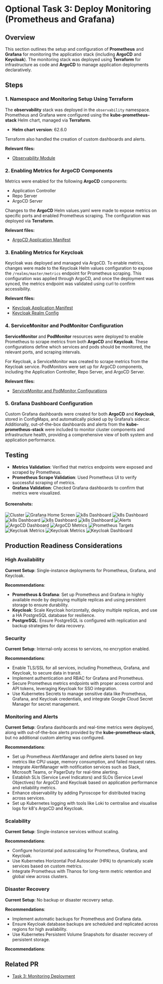 # Optional Task 3: Deploy Monitoring (Prometheus and Grafana)

## Overview

This section outlines the setup and configuration of **Prometheus** and **Grafana** for monitoring the application stack (including **ArgoCD** and **Keycloak**). The monitoring stack was deployed using **Terraform** for infrastructure as code and **ArgoCD** to manage application deployments declaratively.

## Steps

### 1. Namespace and Monitoring Setup Using Terraform

The **observability** stack was deployed in the `observability` namespace. Prometheus and Grafana were configured using the **kube-prometheus-stack** Helm chart, managed via **Terraform**.

- **Helm chart version**: 62.6.0

Terraform also handled the creation of custom dashboards and alerts.

**Relevant files:**
- [Observability Module](../modules/observability/main.tf)

### 2. Enabling Metrics for ArgoCD Components

Metrics were enabled for the following **ArgoCD** components:
- Application Controller
- Repo Server
- ArgoCD Server

Changes to the **ArgoCD** Helm values.yaml were made to expose metrics on specific ports and enabled Prometheus scraping. The configuration was deployed via **Terraform**.

**Relevant files:**
- [ArgoCD Application Manifest](../modules/argocd/values.yaml)

### 3. Enabling Metrics for Keycloak

Keycloak was deployed and managed via ArgoCD. To enable metrics, changes were made to the Keycloak Helm values configuration to expose the `/realms/master/metrics` endpoint for Prometheus scraping. This configuration was applied through ArgoCD, and once the deployment was synced, the metrics endpoint was validated using curl to confirm accessibility.

**Relevant files:**
- [Keycloak Application Manifest](../modules/argocd/apps/keycloak/keycloak-app.yaml)
- [Keycloak Realm Config](../modules/argocd/apps/keycloak/myrealm-config.yaml)


### 4. ServiceMonitor and PodMonitor Configuration

**ServiceMonitor** and **PodMonitor** resources were deployed to enable Prometheus to scrape metrics from both **ArgoCD** and **Keycloak**. These configurations define which services and pods should be monitored, the relevant ports, and scraping intervals.

For Keycloak, a ServiceMonitor was created to scrape metrics from the Keycloak service. PodMonitors were set up for ArgoCD components, including the Application Controller, Repo Server, and ArgoCD Server.

**Relevant files:**
- [ServiceMonitor and PodMonitor Configurations](../modules/observability/servicemonitors)

### 5. Grafana Dashboard Configuration

Custom Grafana dashboards were created for both **ArgoCD** and **Keycloak**, stored in ConfigMaps, and automatically picked up by Grafana’s sidecar. Additionally, out-of-the-box dashboards and alerts from the **kube-prometheus-stack** were included to monitor cluster components and infrastructure health, providing a comprehensive view of both system and application performance.

## Testing

- **Metrics Validation**: Verified that metrics endpoints were exposed and scraped by Prometheus.
- **Prometheus Scrape Validation**: Used Prometheus UI to verify successful scraping of metrics.
- **Grafana Validation**: Checked Grafana dashboards to confirm that metrics were visualized.

#### Screenshots:
![Cluster](./images/observibilty-1.png)
![Grafana Home Screen](./images/observibilty-2.png)
![k8s Dashboard](./images/observibilty-4.png)
![k8s Dashboard](./images/observibilty-5.png)
![k8s Dashboard](./images/observibilty-6.png)
![k8s Dashboard](./images/observibilty-7.png)
![k8s Dashboard](./images/observibilty-8.png)
![Alerts](./images/observibilty-9.png)
![ArgoCD Dashboard](./images/observibilty-11.png)
![ArgoCD Metrics](./images/observibilty-12.png)
![Prometheus Targets](./images/observibilty-13.png)
![Keycloak Metrics](./images/observibilty-14.png)
![Keycloak Metrics](./images/observibilty-15.png)
![Keycloak Dashboard](./images/observibilty-16.png)

## Production Readiness Considerations

### High Availability

**Current Setup**: Single-instance deployments for Prometheus, Grafana, and Keycloak.

**Recommendations**:
- **Prometheus & Grafana**: Set up Prometheus and Grafana in highly available mode by deploying multiple replicas and using persistent storage to ensure durability.
- **Keycloak**: Scale Keycloak horizontally, deploy multiple replicas, and use a HA PostgreSQL database for resilience.
- **PostgreSQL**: Ensure PostgreSQL is configured with replication and backup strategies for data recovery.

### Security

**Current Setup**: Internal-only access to services, no encryption enabled.

**Recommendations**:
- Enable TLS/SSL for all services, including Prometheus, Grafana, and Keycloak, to secure data in transit.
- Implement authentication and RBAC for Grafana and Prometheus.
- Secure Prometheus metrics endpoints with proper access control and API tokens, leveraging Keycloak for SSO integration.
- Use Kubernetes Secrets to manage sensitive data like Prometheus, Grafana, and Keycloak credentials, and integrate Google Cloud Secret Manager for secret management.

### Monitoring and Alerts

**Current Setup**: Grafana dashboards and real-time metrics were deployed, along with out-of-the-box alerts provided by the **kube-prometheus-stack**, but no additional custom alerting was configured.

**Recommendations**:
- Set up Prometheus AlertManager and define alerts based on key metrics like CPU usage, memory consumption, and failed request rates.
- Integrate AlertManager with notification services such as Slack, Microsoft Teams, or PagerDuty for real-time alerting.
- Establish SLIs (Service Level Indicators) and SLOs (Service Level Objectives) for ArgoCD and Keycloak based on application performance and reliability metrics.
- Enhance observability by adding Pyroscope for distributed tracing across services.
- Set up Kubernetes logging with tools like Loki to centralise and visualise logs for k8's ArgoCD and Keycloak.

### Scalability

**Current Setup**: Single-instance services without scaling.

**Recommendations**:
- Configure horizontal pod autoscaling for Prometheus, Grafana, and Keycloak.
- Use Kubernetes Horizontal Pod Autoscaler (HPA) to dynamically scale services based on custom metrics.
- Integrate Prometheus with Thanos for long-term metric retention and global view across clusters.

### Disaster Recovery

**Current Setup**: No backup or disaster recovery setup.

**Recommendations**:
- Implement automatic backups for Prometheus and Grafana data.
- Ensure Keycloak database backups are scheduled and replicated across regions for high availability.
- Use Kubernetes Persistent Volume Snapshots for disaster recovery of persistent storage.

**Recommendations**:

## Related PR

- [Task 3: Monitoring Deployment](https://github.com/example/sre-tech-challenge/pull/5)